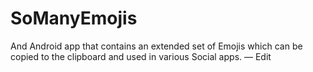# SoManyEmojis

And Android app that contains an extended set of Emojis which can be copied to the clipboard and used in various Social apps. — Edit
